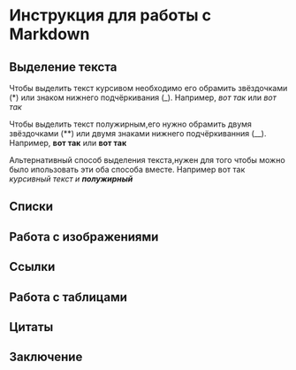 # Инструкция для работы с Markdown

## Выделение текста

Чтобы выделить текст курсивом необходимо его обрамить звёздочками (*) или знаком нижнего подчёркивания (_). Например, *вот так* или _вот так_

Чтобы выделить текст полужирным,его нужно обрамить двумя звёздочками (**) или двумя знаками нижнего подчёркиванния (__). Например, **вот так** или __вот так__

Альтернативный способ выделения текста,нужен для того чтобы можно было ипользовать эти оба способа вместе. Например вот так _курсивный текст и **полужирный**_

## Списки

## Работа с изображениями

## Ссылки

## Работа с таблицами

## Цитаты

## Заключение 